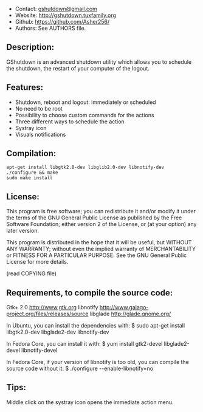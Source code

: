 
* Contact: gshutdown@gmail.com
* Website: http://gshutdown.tuxfamily.org
* Github:  https://github.com/Asher256/
* Authors: See AUTHORS file.

## Description:
   
   GShutdown is an advanced shutdown utility which allows you to schedule 
   the shutdown, the restart of your computer of the logout.

## Features:

   * Shutdown, reboot and logout: immediately or scheduled
   * No need to be root
   * Possibility to choose custom commands for the actions
   * Three different ways to schedule the action
   * Systray icon
   * Visuals notifications

## Compilation:
	apt-get install libgtk2.0-dev libglib2.0-dev libnotify-dev	
	./configure && make
	sudo make install

## License:

   This program is free software; you can redistribute it and/or modify
   it under the terms of the GNU General Public License as published by
   the Free Software Foundation; either version 2 of the License, or
   (at your option) any later version.

   This program is distributed in the hope that it will be useful,
   but WITHOUT ANY WARRANTY; without even the implied warranty of
   MERCHANTABILITY or FITNESS FOR A PARTICULAR PURPOSE.  See the
   GNU General Public License for more details.

   (read COPYING file)

## Requirements, to compile the source code:

   Gtk+ 2.0   http://www.gtk.org
   libnotify  http://www.galago-project.org/files/releases/source
   libglade   http://glade.gnome.org/

   In Ubuntu, you can install the dependencies with:
       $ sudo apt-get install libgtk2.0-dev libglade2-dev libnotify-dev

   In Fedora Core, you can install it with:
       $ yum install gtk2-devel libglade2-devel libnotify-devel

   In Fedora Core, if your version of libnotify is too old, you
   can compile the source code without it:
       $ ./configure --enable-libnotify=no

## Tips:

   Middle click on the systray icon opens the immediate action menu.


